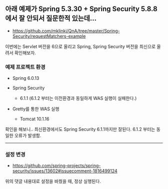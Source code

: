 ## 아래 예제가 Spring 5.3.30 + Spring Security 5.8.8에서 잘 안되서 질문한적 있는데...

* https://github.com/mklinkj/QnA/tree/master/Spring-Security/requestMatchers-example



이번에는 Servlet 버전을 6으로 올리고 Spring, Spring Security 버전을 최신으로 올려서 확인해보자.



### 예제 프로젝트 환경

* Spring 6.0.13

* Spring Security 
  * 6.1.1 (6.1.2 부터는 이전환경과 동일하게 WAS 실행이 실패한다.)
  
* Gretty를 통한 WAS 실행
  * Tomcat 10.1.16
  
    

확인을 해보니..  최신환경에서도 Spring Security 6.1.1까지만 잘된다. 6.1.2 부터는 동일한 오류가 발생함.



---

### 설정 변경

* https://github.com/spring-projects/spring-security/issues/13602#issuecomment-1816499124

위의 댓글 내용대로 설정을 바꿨을 때, 정상 실행된다.
